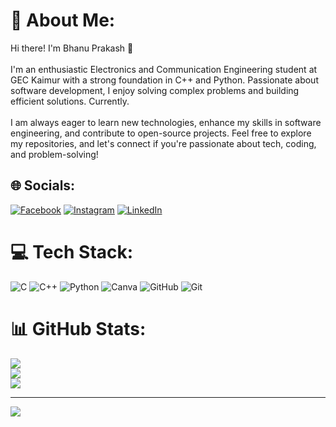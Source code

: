 # 💫 About Me:
Hi there! I'm Bhanu Prakash 👋<br><br>I'm an enthusiastic Electronics and Communication Engineering student at GEC Kaimur with a strong foundation in C++ and Python. Passionate about software development, I enjoy solving complex problems and building efficient solutions. Currently.<br><br>I am always eager to learn new technologies, enhance my skills in software engineering, and contribute to open-source projects. Feel free to explore my repositories, and let's connect if you're passionate about tech, coding, and problem-solving!


## 🌐 Socials:
[![Facebook](https://img.shields.io/badge/Facebook-%231877F2.svg?logo=Facebook&logoColor=white)](https://facebook.com/prakashbhanu2003) [![Instagram](https://img.shields.io/badge/Instagram-%23E4405F.svg?logo=Instagram&logoColor=white)](https://instagram.com/prakashbhanu2003) [![LinkedIn](https://img.shields.io/badge/LinkedIn-%230077B5.svg?logo=linkedin&logoColor=white)](https://linkedin.com/in/www.linkedin.com/in/bhanuprakash-connect) 

# 💻 Tech Stack:
![C](https://img.shields.io/badge/c-%2300599C.svg?style=for-the-badge&logo=c&logoColor=white) ![C++](https://img.shields.io/badge/c++-%2300599C.svg?style=for-the-badge&logo=c%2B%2B&logoColor=white) ![Python](https://img.shields.io/badge/python-3670A0?style=for-the-badge&logo=python&logoColor=ffdd54) ![Canva](https://img.shields.io/badge/Canva-%2300C4CC.svg?style=for-the-badge&logo=Canva&logoColor=white) ![GitHub](https://img.shields.io/badge/github-%23121011.svg?style=for-the-badge&logo=github&logoColor=white) ![Git](https://img.shields.io/badge/git-%23F05033.svg?style=for-the-badge&logo=git&logoColor=white)
# 📊 GitHub Stats:
![](https://github-readme-stats.vercel.app/api?username=bhanupjha&theme=dark&hide_border=false&include_all_commits=false&count_private=false)<br/>
![](https://github-readme-streak-stats.herokuapp.com/?user=bhanupjha&theme=dark&hide_border=false)<br/>
![](https://github-readme-stats.vercel.app/api/top-langs/?username=bhanupjha&theme=dark&hide_border=false&include_all_commits=false&count_private=false&layout=compact)

---
[![](https://visitcount.itsvg.in/api?id=bhanupjha&icon=0&color=0)](https://visitcount.itsvg.in)

<!-- Proudly created with GPRM ( https://gprm.itsvg.in ) -->
